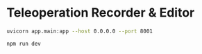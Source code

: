 # Teleoperation Recorder & Editor

```bash
uvicorn app.main:app --host 0.0.0.0 --port 8001
```

```bash
npm run dev
```